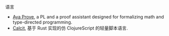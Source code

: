 
语言

* [Aya Prove](https://github.com/aya-prover/aya-dev/), a PL and a proof assistant designed for formalizing math and type-directed programming.
* [Calcit](http://calcit-lang.org/), 基于 Rust 实现的仿 ClojureScript 的轻量脚本语言.
